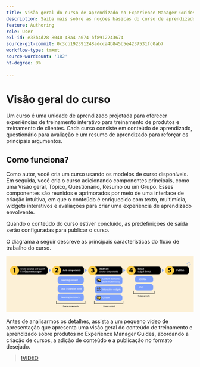 ```yaml
---
title: Visão geral do curso de aprendizado no Experience Manager Guides
description: Saiba mais sobre as noções básicas do curso de aprendizado no Adobe Experience Manager Guides.
feature: Authoring
role: User
exl-id: e33b4d28-8040-48a4-a074-bf8912243674
source-git-commit: 0c3cb192391248adcca4b845b5e4237531fc0ab7
workflow-type: tm+mt
source-wordcount: '182'
ht-degree: 0%

---
```


# Visão geral do curso

Um curso é uma unidade de aprendizado projetada para oferecer experiências de treinamento interativo para treinamento de produtos e treinamento de clientes.  Cada curso consiste em conteúdo de aprendizado, questionário para avaliação e um resumo de aprendizado para reforçar os principais argumentos.

## Como funciona?

Como autor, você cria um curso usando os modelos de curso disponíveis. Em seguida, você cria o curso adicionando componentes principais, como uma Visão geral, Tópico, Questionário, Resumo ou um Grupo. Esses componentes são reunidos e aprimorados por meio de uma interface de criação intuitiva, em que o conteúdo é enriquecido com texto, multimídia, widgets interativos e avaliações para criar uma experiência de aprendizado envolvente.

Quando o conteúdo do curso estiver concluído, as predefinições de saída serão configuradas para publicar o curso.

O diagrama a seguir descreve as principais características do fluxo de trabalho do curso.

![](assets/learning-course-workflow.png)

Antes de analisarmos os detalhes, assista a um pequeno vídeo de apresentação que apresenta uma visão geral do conteúdo de treinamento e aprendizado sobre produtos no Experience Manager Guides, abordando a criação de cursos, a adição de conteúdo e a publicação no formato desejado.

>[!VIDEO](https://video.tv.adobe.com/v/3475302/learning-content-aem-guides)